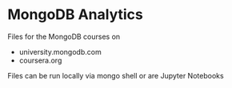 # MongoDB Analytics
Files for the MongoDB courses on

* university.mongodb.com
* coursera.org 

Files can be run locally via mongo shell or are Jupyter Notebooks